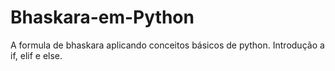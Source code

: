 # Bhaskara-em-Python
A formula de bhaskara aplicando conceitos básicos de python. Introdução a if, elif e else.
